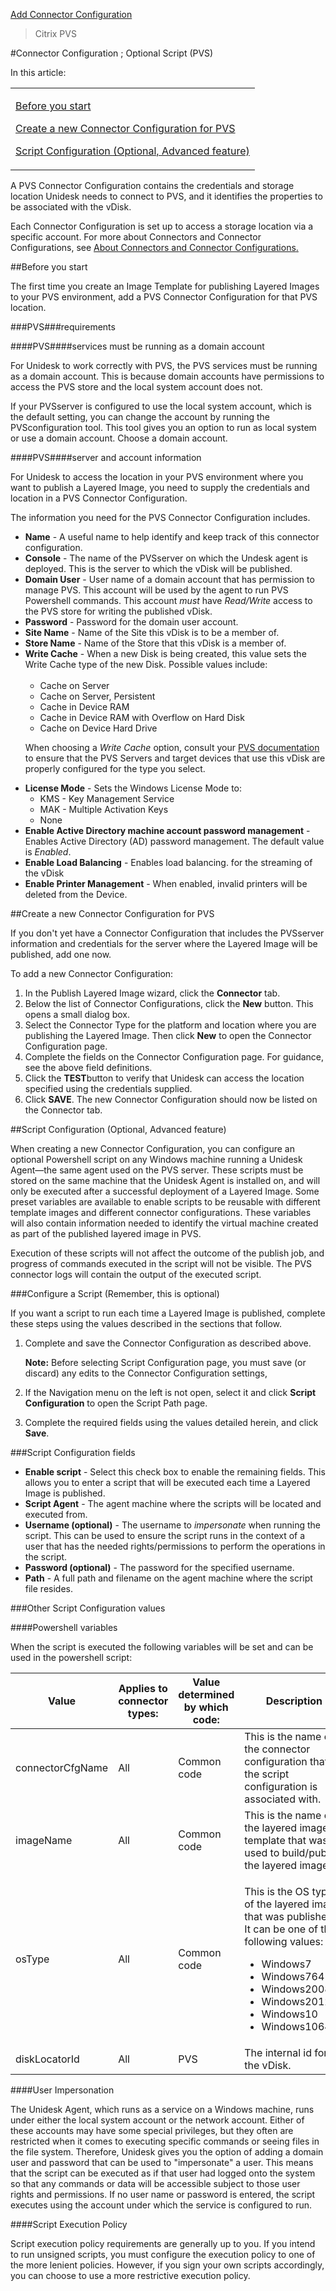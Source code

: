 [Add Connector Configuration](connector_config_create_co4)
 > Citrix PVS
#Connector Configuration ; Optional Script (PVS) <a name="Azure_Platform_Connector_Fields"></a>
In this article:
<table>            <col></col>            <tbody>                <tr>                    <td>                        <p><a href="#Before"> Before you start</a>                        </p>                        <p><a href="#Create"> Create a new Connector Configuration for PVS</a>                        </p>                        <p><a href="#Configure_Script_Path"> Script Configuration (Optional, Advanced feature)</a>                        </p>                    </td>                </tr>            </tbody>        </table>
A PVS Connector Configuration contains the credentials and storage location Unidesk needs to connect to PVS, and it identifies the properties to be associated with the vDisk. 
Each Connector Configuration is set up to access a storage location via a specific account. For more about Connectors and Connector Configurations, see [About Connectors and Connector Configurations](connectors_about_co4)[. ](connectors_about_co4)
##Before you start<a name="Before"></a>
The first time you create an Image Template for publishing Layered Images to your PVS environment, add a PVS Connector Configuration for that PVS location.
###PVS###requirements
####PVS####services must be running as a domain account
For Unidesk to work correctly with PVS, the PVS services must be running as a domain account. This is because domain accounts have permissions to access the PVS store and the local system account does not. 
If your PVSserver is configured to use the local system account, which is the default setting, you can change the account by running the PVSconfiguration tool. This tool gives you an option to run as local system or use a domain account.  Choose a domain account. 
####PVS<a name="Creds"></a>####server and account information <a name="Creds"></a>
For Unidesk to access the location in your PVS environment where you want to publish a Layered Image, you need to supply the credentials and location in a PVS Connector Configuration.
The information you need for the PVS Connector Configuration includes. 
<ul>            <li><b>Name</b> - A useful name to help identify and keep track of this connector configuration. </li>            <li><b>Console</b> - The name of the PVSserver on which the Undesk agent is deployed. This is the server to which the vDisk will be published.</li>            <li><b>Domain User</b> - User name of a domain account that has permission to manage PVS.  This account will be used by the agent to run PVS Powershell commands. This account <i>must</i> have <i>Read/Write</i> access to the PVS store for writing the published vDisk.</li>            <li><b>Password</b> - Password for the domain user account. </li>            <li><b>Site Name</b> - Name of the Site this vDisk is to be a member of. </li>            <li><b>Store Name</b> - Name of the Store that this vDisk is a member of. </li>            <li><b>Write Cache</b> - When a new Disk is being created, this value sets the Write Cache type of the new Disk. Possible values include:<br></br><ul><li>Cache on Server</li><li>Cache on Server, Persistent</li><li>Cache in Device RAM</li><li>Cache in Device RAM with Overflow on Hard Disk</li><li>Cache on Device Hard Drive</li></ul><p>When choosing a <i>Write Cache</i> option, consult your <a href="http://www.vhersey.com/2014/03/citrix-pvs-write-cache-design-considerations/">PVS documentation</a> to ensure that the PVS Servers and target devices that use this vDisk are properly configured for the type you select. </p></li>            <li><b>License Mode</b> - Sets the Windows License Mode to: <ul><li>KMS - Key Management Service</li><li>MAK - Multiple Activation Keys</li><li>None</li></ul></li>            <li><b>Enable Active Directory machine account password management</b> - Enables Active Directory (AD) password management. The default value is <i>Enabled</i>.</li>            <li><b>Enable Load Balancing</b> - Enables load balancing. for the streaming of the vDisk</li>            <li><b>Enable Printer Management</b> - When enabled, invalid printers will be deleted from the Device. </li>        </ul>
##Create a new Connector Configuration for PVS<a name="Create"></a>
If you don't yet have a Connector Configuration that includes the PVSserver information and credentials for the server where the Layered Image will be published, add one now.
 To add a new Connector Configuration:
<ol>            <li>In the Publish Layered Image wizard, click the <b>Connector</b> tab. </li>            <li>Below the list of Connector Configurations, click the <b>New</b> button. This opens a small dialog box.</li>            <li>Select the Connector Type for the platform and location where you are publishing the Layered Image. Then click <b>New</b> to open the Connector Configuration page. </li>            <li>Complete the fields on the Connector Configuration page. For guidance, see the above field definitions.</li>            <li>Click the <b>TEST</b>button to verify that Unidesk can access the location specified using the credentials supplied.</li>            <li>Click <b>SAVE</b>. The new Connector Configuration should now be listed on the Connector tab.</li>        </ol>
##Script Configuration (Optional, Advanced feature)<a name="Configure_Script_Path"></a>
When creating a new Connector Configuration, you can configure an optional Powershell script on any Windows machine running a Unidesk Agent—the same agent used on the PVS server. These scripts must be stored on the same machine that the Unidesk Agent is installed on, and will only be executed after a successful deployment of a Layered Image. Some preset variables are available to enable scripts to be reusable with different template images and different connector configurations. These variables will also contain information needed to identify the virtual machine created as part of the published layered image in PVS.
Execution of these scripts will not affect the outcome of the publish job, and progress of commands executed in the script will not be visible. The PVS connector logs will contain the output of the executed script.
###Configure a Script (Remember, this is optional)
If you want a script to run each time a Layered Image is published, complete these steps using the values described in the sections that follow.
<ol>            <li>                <p>Complete and save the Connector Configuration as described above.</p>                <p><b>Note:</b> Before selecting Script Configuration page, you must save (or discard) any edits to the Connector Configuration settings, </p>            </li>            <li>                <p>If the Navigation menu on the left is not open, select it and click <b>Script Configuration</b> to open the Script Path page.</p>            </li>            <li>                <p>Complete the required fields using the values detailed herein, and click <b>Save</b>.</p>            </li>        </ol>
###Script Configuration fields<a name="Creds"></a>
<ul>            <li><b>Enable script</b> - Select this check box to enable the remaining fields. This allows you to enter a script that will be executed each time a Layered Image is published.</li>            <li><b>Script Agent</b> - The agent machine where the scripts will be located and executed from.</li>            <li><b>Username (optional)</b> - The username to <i>impersonate</i> when running the script. This can be used to ensure the script runs in the context of a user that has the needed rights/permissions to perform the operations in the script.</li>            <li><b>Password (optional)</b> - The password for the specified username.</li>            <li><b>Path</b> - A full path and filename on the agent machine where the script file resides.</li>        </ul>
###Other Script Configuration values
####Powershell variables
When the script is executed the following variables will be set and can be used in the powershell script:
<table>            <col></col>            <col></col>            <col></col>            <col></col>            <thead>                <tr>                    <th>Value</th>                    <th>Applies to connector types:</th>                    <th>Value determined by which code:</th>                    <th>Description</th>                </tr>            </thead>            <tbody>                <tr>                    <td>connectorCfgName</td>                    <td>All </td>                    <td>Common code</td>                    <td>This is the name of the connector configuration that the script configuration is associated with.</td>                </tr>                <tr>                    <td>imageName</td>                    <td>All</td>                    <td>Common code</td>                    <td>This is the name of the layered image template that was used to build/publish the layered image.</td>                </tr>                <tr>                    <td>osType</td>                    <td>All</td>                    <td>Common code</td>                    <td>                        <p>This is the OS type of the layered image that was published. It can be one of the following values:</p>                        <ul>                            <li>Windows7</li>                            <li>Windows764</li>                            <li>Windows200864</li>                            <li>Windows201264</li>                            <li>Windows10</li>                            <li>Windows1064</li>                        </ul>                    </td>                </tr>                <tr>                    <td>diskLocatorId</td>                    <td>All</td>                    <td>PVS</td>                    <td>The internal id for the vDisk.</td>                </tr>            </tbody>        </table>
####User Impersonation
The Unidesk Agent, which runs as a service on a Windows machine, runs under either the local system account or the network account. Either of these accounts may have some special privileges, but they often are restricted when it comes to executing specific commands or seeing files in the file system. Therefore, Unidesk gives you the option of adding a domain user and password that can be used to "impersonate" a user. This means that the script can be executed as if that user had logged onto the system so that any commands or data will be accessible subject to those user rights and permissions. If no user name or password is entered, the script executes using the account under which the service is configured to run.
####Script Execution Policy
Script execution policy requirements are generally up to you. If you intend to run unsigned scripts, you must configure the execution policy to one of the more lenient policies. However, if you sign your own scripts accordingly, you can choose to use a more restrictive execution policy.

